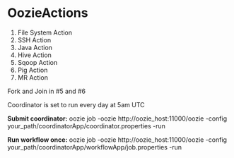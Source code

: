 OozieActions
============

1. File System Action
2. SSH Action
3. Java Action
4. Hive Action
5. Sqoop Action
6. Pig Action
7. MR Action

Fork and Join in #5 and #6

Coordinator is set to run every day at 5am UTC

<b>Submit coordinator:</b> oozie job -oozie http://oozie_host:11000/oozie -config your_path/coordinatorApp/coordinator.properties -run

<b>Run workflow once:</b> oozie job -oozie http://oozie_host:11000/oozie -config your_path/coordinatorApp/workflowApp/job.properties -run
